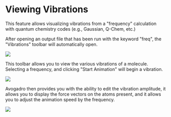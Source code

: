 ---
---
# Viewing Vibrations

This feature allows visualizing vibrations from a "frequency" calculation with quantum chemistry codes (e.g., Gaussian, Q-Chem, etc.)

After opening an output file that has been run with the keyword "freq", the "Vibrations" toolbar will automatically open.

![][1]

[1]: images/2-viewing-vibrations/d75e046f-e126-479c-8863-60dbcdc7a156.png

This toolbar allows you to view the various vibrations of a molecule. Selecting a frequency, and clicking "Start Animation" will begin a vibration.

![][2]

[2]: images/2-viewing-vibrations/960a3a35-b9bb-4a70-aec2-bdc1a6d62944.png

Avogadro then provides you with the ability to edit the vibration amplitude, it allows you to display the force vectors on the atoms present, and it allows you to adjust the animation speed by the frequency.

![][3]

[3]: images/2-viewing-vibrations/2686ae70-5875-4811-831c-fe1d6e46efdf.png